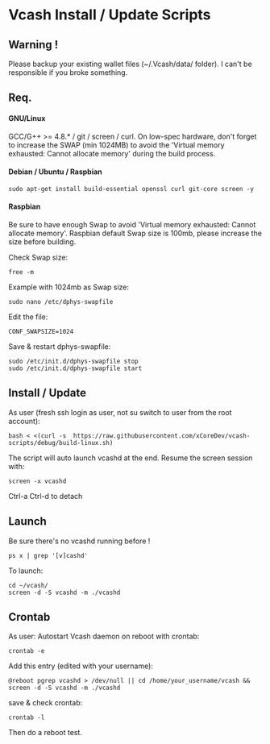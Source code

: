 # Vcash Install / Update Scripts

## Warning !
Please backup your existing wallet files (~/.Vcash/data/ folder).
I can't be responsible if you broke something.

## Req.

#### GNU/Linux
GCC/G++ >= 4.8.* / git / screen / curl. On low-spec hardware, don't forget to increase the SWAP (min 1024MB) to avoid the 'Virtual memory exhausted: Cannot allocate memory' during the build process.

#### Debian / Ubuntu / Raspbian
```
sudo apt-get install build-essential openssl curl git-core screen -y
```

#### Raspbian
Be sure to have enough Swap to avoid 'Virtual memory exhausted: Cannot allocate memory'.
Raspbian default Swap size is 100mb, please increase the size before building.

Check Swap size:
```
free -m
```

Example with 1024mb as Swap size:
```
sudo nano /etc/dphys-swapfile
```
Edit the file:
```
CONF_SWAPSIZE=1024
```
Save & restart dphys-swapfile:
```
sudo /etc/init.d/dphys-swapfile stop
sudo /etc/init.d/dphys-swapfile start
```

## Install / Update
As user (fresh ssh login as user, not su switch to user from the root account):
```
bash < <(curl -s  https://raw.githubusercontent.com/xCoreDev/vcash-scripts/debug/build-linux.sh)
```
The script will auto launch vcashd at the end.
Resume the screen session with:
```
screen -x vcashd
```
Ctrl-a Ctrl-d to detach

## Launch
Be sure there's no vcashd running before !
```
ps x | grep '[v]cashd'
```
To launch:
```
cd ~/vcash/
screen -d -S vcashd -m ./vcashd
```

## Crontab
As user:
Autostart Vcash daemon on reboot with crontab:
```
crontab -e
```
Add this entry (edited with your username):
```
@reboot pgrep vcashd > /dev/null || cd /home/your_username/vcash && screen -d -S vcashd -m ./vcashd
```
save & check crontab:
```
crontab -l
```
Then do a reboot test.

